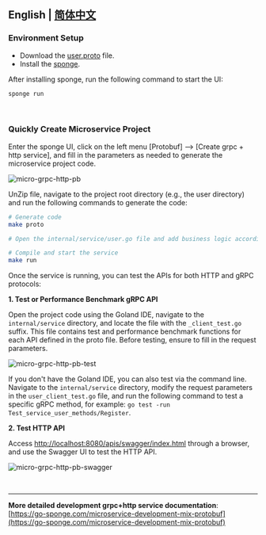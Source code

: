 ## English | [简体中文](https://juejin.cn/post/7410062139276263464)

### Environment Setup

- Download the [user.proto](https://github.com/zhufuyi/sponge_examples/blob/main/__10_micro-grpc-http-protobuf/api/user/v1/user.proto) file.
- Install the [sponge](https://github.com/zhufuyi/sponge/blob/main/assets/install-en.md).

After installing sponge, run the following command to start the UI:

```bash
sponge run
```

<br>

### Quickly Create Microservice Project

Enter the sponge UI, click on the left menu [Protobuf] --> [Create grpc + http service], and fill in the parameters as needed to generate the microservice project code.

![micro-grpc-http-pb](https://raw.githubusercontent.com/zhufuyi/sponge_examples/main/assets/en_micro-grpc-http-pb.png)

UnZip file, navigate to the project root directory (e.g., the user directory) and run the following commands to generate the code:

```bash
# Generate code
make proto

# Open the internal/service/user.go file and add business logic according to the generated sample code.

# Compile and start the service
make run
```

Once the service is running, you can test the APIs for both HTTP and gRPC protocols:

**1. Test or Performance Benchmark gRPC API**

Open the project code using the Goland IDE, navigate to the `internal/service` directory, and locate the file with the `_client_test.go` suffix. This file contains test and performance benchmark functions for each API defined in the proto file. Before testing, ensure to fill in the request parameters.

![micro-grpc-http-pb-test](https://raw.githubusercontent.com/zhufuyi/sponge_examples/main/assets/micro-grpc-http-pb-test.png)

If you don't have the Goland IDE, you can also test via the command line. Navigate to the `internal/service` directory, modify the request parameters in the `user_client_test.go` file, and run the following command to test a specific gRPC method, for example: `go test -run Test_service_user_methods/Register`.

**2. Test HTTP API**

Access [http://localhost:8080/apis/swagger/index.html](http://localhost:8080/apis/swagger/index.html) through a browser, and use the Swagger UI to test the HTTP API.

![micro-grpc-http-pb-swagger](https://raw.githubusercontent.com/zhufuyi/sponge_examples/main/assets/micro-grpc-http-pb-swagger.png)

<br>

---

**More detailed development grpc+http service documentation**: [https://go-sponge.com/microservice-development-mix-protobuf](https://go-sponge.com/microservice-development-mix-protobuf)

<br>
